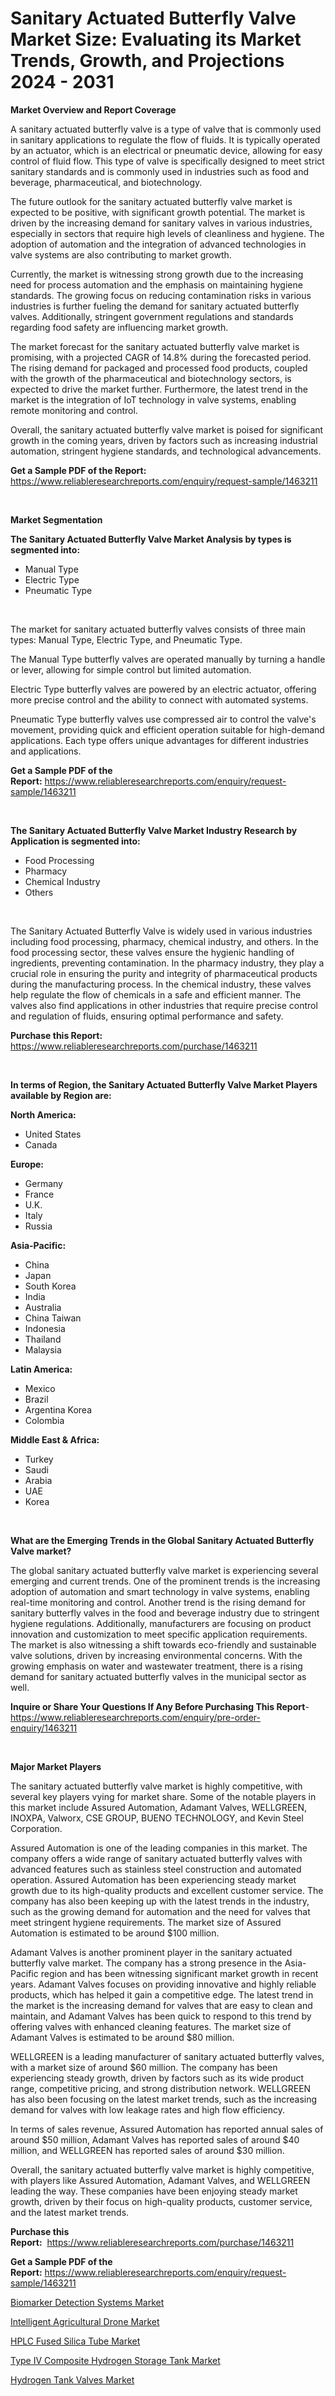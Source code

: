 <p><h1>Sanitary Actuated Butterfly Valve Market Size: Evaluating its Market Trends, Growth, and Projections 2024 - 2031</h1></p><p><strong>Market Overview and Report Coverage</strong></p>
<p><p>A sanitary actuated butterfly valve is a type of valve that is commonly used in sanitary applications to regulate the flow of fluids. It is typically operated by an actuator, which is an electrical or pneumatic device, allowing for easy control of fluid flow. This type of valve is specifically designed to meet strict sanitary standards and is commonly used in industries such as food and beverage, pharmaceutical, and biotechnology.</p><p>The future outlook for the sanitary actuated butterfly valve market is expected to be positive, with significant growth potential. The market is driven by the increasing demand for sanitary valves in various industries, especially in sectors that require high levels of cleanliness and hygiene. The adoption of automation and the integration of advanced technologies in valve systems are also contributing to market growth.</p><p>Currently, the market is witnessing strong growth due to the increasing need for process automation and the emphasis on maintaining hygiene standards. The growing focus on reducing contamination risks in various industries is further fueling the demand for sanitary actuated butterfly valves. Additionally, stringent government regulations and standards regarding food safety are influencing market growth.</p><p>The market forecast for the sanitary actuated butterfly valve market is promising, with a projected CAGR of 14.8% during the forecasted period. The rising demand for packaged and processed food products, coupled with the growth of the pharmaceutical and biotechnology sectors, is expected to drive the market further. Furthermore, the latest trend in the market is the integration of IoT technology in valve systems, enabling remote monitoring and control.</p><p>Overall, the sanitary actuated butterfly valve market is poised for significant growth in the coming years, driven by factors such as increasing industrial automation, stringent hygiene standards, and technological advancements.</p></p>
<p><strong>Get a Sample PDF of the Report:</strong> <a href="https://www.reliableresearchreports.com/enquiry/request-sample/1463211">https://www.reliableresearchreports.com/enquiry/request-sample/1463211</a></p>
<p>&nbsp;</p>
<p><strong>Market Segmentation</strong></p>
<p><strong>The Sanitary Actuated Butterfly Valve Market Analysis by types is segmented into:</strong></p>
<p><ul><li>Manual Type</li><li>Electric Type</li><li>Pneumatic Type</li></ul></p>
<p>&nbsp;</p>
<p><p>The market for sanitary actuated butterfly valves consists of three main types: Manual Type, Electric Type, and Pneumatic Type. </p><p>The Manual Type butterfly valves are operated manually by turning a handle or lever, allowing for simple control but limited automation. </p><p>Electric Type butterfly valves are powered by an electric actuator, offering more precise control and the ability to connect with automated systems. </p><p>Pneumatic Type butterfly valves use compressed air to control the valve's movement, providing quick and efficient operation suitable for high-demand applications. Each type offers unique advantages for different industries and applications.</p></p>
<p><strong>Get a Sample PDF of the Report:</strong>&nbsp;<a href="https://www.reliableresearchreports.com/enquiry/request-sample/1463211">https://www.reliableresearchreports.com/enquiry/request-sample/1463211</a></p>
<p>&nbsp;</p>
<p><strong>The Sanitary Actuated Butterfly Valve Market Industry Research by Application is segmented into:</strong></p>
<p><ul><li>Food Processing</li><li>Pharmacy</li><li>Chemical Industry</li><li>Others</li></ul></p>
<p>&nbsp;</p>
<p><p>The Sanitary Actuated Butterfly Valve is widely used in various industries including food processing, pharmacy, chemical industry, and others. In the food processing sector, these valves ensure the hygienic handling of ingredients, preventing contamination. In the pharmacy industry, they play a crucial role in ensuring the purity and integrity of pharmaceutical products during the manufacturing process. In the chemical industry, these valves help regulate the flow of chemicals in a safe and efficient manner. The valves also find applications in other industries that require precise control and regulation of fluids, ensuring optimal performance and safety.</p></p>
<p><strong>Purchase this Report:</strong>&nbsp; <a href="https://www.reliableresearchreports.com/purchase/1463211">https://www.reliableresearchreports.com/purchase/1463211</a></p>
<p>&nbsp;</p>
<p><strong>In terms of Region, the Sanitary Actuated Butterfly Valve Market Players available by Region are:</strong></p>
<p>
    <p> <strong> North America: </strong>
        <ul>
            <li>United States</li>
            <li>Canada</li>
        </ul>
        </p> 
    <p> <strong> Europe: </strong>
        <ul>
            <li>Germany</li>
            <li>France</li>
            <li>U.K.</li>
            <li>Italy</li>
            <li>Russia</li>
        </ul>
        </p> 
    <p> <strong> Asia-Pacific: </strong>
        <ul>
            <li>China</li>
            <li>Japan</li>
            <li>South Korea</li>
            <li>India</li>
            <li>Australia</li>
            <li>China Taiwan</li>
            <li>Indonesia</li>
            <li>Thailand</li>
            <li>Malaysia</li>
        </ul>
        </p> 
    <p> <strong> Latin America: </strong>
        <ul>
            <li>Mexico</li>
            <li>Brazil</li>
            <li>Argentina Korea</li>
            <li>Colombia</li>
        </ul>
        </p> 
    <p> <strong> Middle East & Africa: </strong>
        <ul>
            <li>Turkey</li>
            <li>Saudi</li>
            <li>Arabia</li>
            <li>UAE</li>
            <li>Korea</li>
        </ul>
    </p>
    </p>
<p>&nbsp;</p>
<p><strong>What are the Emerging Trends in the Global Sanitary Actuated Butterfly Valve market?</strong></p>
<p><p>The global sanitary actuated butterfly valve market is experiencing several emerging and current trends. One of the prominent trends is the increasing adoption of automation and smart technology in valve systems, enabling real-time monitoring and control. Another trend is the rising demand for sanitary butterfly valves in the food and beverage industry due to stringent hygiene regulations. Additionally, manufacturers are focusing on product innovation and customization to meet specific application requirements. The market is also witnessing a shift towards eco-friendly and sustainable valve solutions, driven by increasing environmental concerns. With the growing emphasis on water and wastewater treatment, there is a rising demand for sanitary actuated butterfly valves in the municipal sector as well.</p></p>
<p><strong>Inquire or Share Your Questions If Any Before Purchasing This Report</strong>- <a href="https://www.reliableresearchreports.com/enquiry/pre-order-enquiry/1463211">https://www.reliableresearchreports.com/enquiry/pre-order-enquiry/1463211</a></p>
<p>&nbsp;</p>
<p><strong>Major Market Players</strong></p>
<p><p>The sanitary actuated butterfly valve market is highly competitive, with several key players vying for market share. Some of the notable players in this market include Assured Automation, Adamant Valves, WELLGREEN, INOXPA, Valworx, CSE GROUP, BUENO TECHNOLOGY, and Kevin Steel Corporation.</p><p>Assured Automation is one of the leading companies in this market. The company offers a wide range of sanitary actuated butterfly valves with advanced features such as stainless steel construction and automated operation. Assured Automation has been experiencing steady market growth due to its high-quality products and excellent customer service. The company has also been keeping up with the latest trends in the industry, such as the growing demand for automation and the need for valves that meet stringent hygiene requirements. The market size of Assured Automation is estimated to be around $100 million.</p><p>Adamant Valves is another prominent player in the sanitary actuated butterfly valve market. The company has a strong presence in the Asia-Pacific region and has been witnessing significant market growth in recent years. Adamant Valves focuses on providing innovative and highly reliable products, which has helped it gain a competitive edge. The latest trend in the market is the increasing demand for valves that are easy to clean and maintain, and Adamant Valves has been quick to respond to this trend by offering valves with enhanced cleaning features. The market size of Adamant Valves is estimated to be around $80 million.</p><p>WELLGREEN is a leading manufacturer of sanitary actuated butterfly valves, with a market size of around $60 million. The company has been experiencing steady growth, driven by factors such as its wide product range, competitive pricing, and strong distribution network. WELLGREEN has also been focusing on the latest market trends, such as the increasing demand for valves with low leakage rates and high flow efficiency.</p><p>In terms of sales revenue, Assured Automation has reported annual sales of around $50 million, Adamant Valves has reported sales of around $40 million, and WELLGREEN has reported sales of around $30 million.</p><p>Overall, the sanitary actuated butterfly valve market is highly competitive, with players like Assured Automation, Adamant Valves, and WELLGREEN leading the way. These companies have been enjoying steady market growth, driven by their focus on high-quality products, customer service, and the latest market trends.</p></p>
<p><strong>Purchase this Report:</strong>&nbsp;&nbsp;<a href="https://www.reliableresearchreports.com/purchase/1463211">https://www.reliableresearchreports.com/purchase/1463211</a></p>
<p></p>
<p><strong>Get a Sample PDF of the Report:</strong>&nbsp;<a href="https://www.reliableresearchreports.com/enquiry/request-sample/1463211">https://www.reliableresearchreports.com/enquiry/request-sample/1463211</a></p>
<p><p><a href="https://github.com/kholmovskayalyudmila/Market-Research-Report-List-2/blob/main/biomarker-detection-systems-market.md">Biomarker Detection Systems Market</a></p><p><a href="https://github.com/merzlyukov93/Market-Research-Report-List-2/blob/main/intelligent-agricultural-drone-market.md">Intelligent Agricultural Drone Market</a></p><p><a href="https://github.com/sofyaavrova/Market-Research-Report-List-2/blob/main/hplc-fused-silica-tube-market.md">HPLC Fused Silica Tube Market</a></p><p><a href="https://github.com/zebdakicsin/Market-Research-Report-List-2/blob/main/type-iv-composite-hydrogen-storage-tank-market.md">Type IV Composite Hydrogen Storage Tank Market</a></p><p><a href="https://github.com/Krish2023na/Market-Research-Report-List-2/blob/main/hydrogen-tank-valves-market.md">Hydrogen Tank Valves Market</a></p></p>